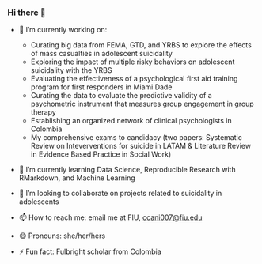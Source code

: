 ### Hi there 👋

- 🔭 I’m currently working on:

  - Curating big data from FEMA, GTD, and YRBS to explore the effects of mass casualties in adolescent suicidality
  - Exploring the impact of multiple risky behaviors on adolescent suicidality with the YRBS
  - Evaluating the effectiveness of a psychological first aid training program for first responders in Miami Dade
  - Curating the data to evaluate the predictive validity of a psychometric instrument that measures group engagement in group therapy
  - Establishing an organized network of clinical psychologists in Colombia
  - My comprehensive exams to candidacy (two papers: Systematic Review on Inteverventions for suicide in LATAM & Literature Review in Evidence Based Practice in Social Work)
  
- 🌱 I’m currently learning Data Science, Reproducible Research with RMarkdown, and Machine Learning
- 👯 I’m looking to collaborate on projects related to suicidality in adolescents 
- 📫 How to reach me: email me at FIU, ccani007@fiu.edu
- 😄 Pronouns: she/her/hers
- ⚡ Fun fact: Fulbright scholar from Colombia 
